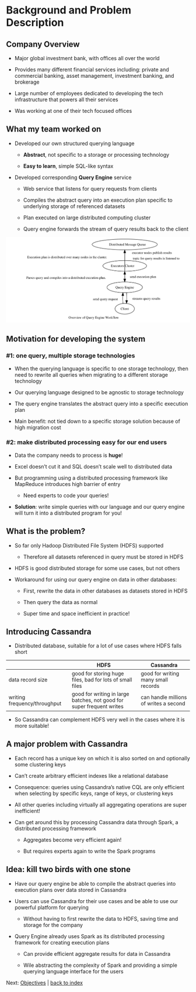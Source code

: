 Background and Problem Description
==================================

Company Overview
----------------

-   Major global investment bank, with offices all over the world

-   Provides many different financial services including: private and commercial banking, asset management, investment banking, and brokerage

-   Large number of employees dedicated to developing the tech infrastructure that powers all their services

-   Was working at one of their tech focused offices

What my team worked on
----------------------

-   Developed our own structured querying language

    -   **Abstract**, not specific to a storage or processing technology

    -   **Easy to learn**, simple SQL-like syntax

-   Developed corresponding **Query Engine** service

    -   Web service that listens for query requests from clients

    -   Compiles the abstract query into an execution plan specific to underlying storage of referenced datasets

    -   Plan executed on large distributed computing cluster

    -   Query engine forwards the stream of query results back to the client

<img src="images/qe_overview.svg" alt="diagram giving overview of Query Engine workflow">

Motivation for developing the system
------------------------------------

### \#1: one query, multiple storage technologies

-   When the querying language is specific to one storage technology, then need to rewrite all queries when migrating to a different storage technology

-   Our querying language designed to be agnostic to storage technology

-   The query engine translates the abstract query into a specific execution plan

-   Main benefit: not tied down to a specific storage solution because of high migration cost

### \#2: make distributed processing easy for our end users

-   Data the company needs to process is **huge**!

-   Excel doesn’t cut it and SQL doesn’t scale well to distributed data

-   But programming using a distributed processing framework like MapReduce introduces high barrier of entry

    -   Need experts to code your queries!

-   **Solution**: write simple queries with our language and our query engine will turn it into a distributed program for you!

What is the problem?
--------------------

-   So far only Hadoop Distributed File System (HDFS) supported

    -   Therefore all datasets referenced in query must be stored in HDFS

-   HDFS is good distributed storage for some use cases, but not others

-   Workaround for using our query engine on data in other databases:

    -   First, rewrite the data in other databases as datasets stored in HDFS

    -   Then query the data as normal

    -   Super time and space inefficient in practice!

Introducing Cassandra
---------------------

-   Distributed database, suitable for a lot of use cases where HDFS falls short

|                              | HDFS                                                                  | Cassandra                              |
|------------------------------|-----------------------------------------------------------------------|----------------------------------------|
| data record size             | good for storing huge files, bad for lots of small files              | good for writing many small records    |
| writing frequency/throughput | good for writing in large batches, not good for super frequent writes | can handle millions of writes a second |

-   So Cassandra can complement HDFS very well in the cases where it is more suitable!

A major problem with Cassandra
------------------------------

-   Each record has a unique key on which it is also sorted on and optionally some clustering keys

-   Can’t create arbitrary efficient indexes like a relational database

-   Consequence: queries using Cassandra’s native CQL are only efficient when selecting by specific keys, range of keys, or clustering keys

-   All other queries including virtually all aggregating operations are super inefficient!

-   Can get around this by processing Cassandra data through Spark, a distributed processing framework

    -   Aggregates become very efficient again!

    -   But requires experts again to write the Spark programs

Idea: kill two birds with one stone
-----------------------------------

-   Have our query engine be able to compile the abstract queries into execution plans over data stored in Cassandra

-   Users can use Cassandra for their use cases and be able to use our powerful platform for querying

    -   Without having to first rewrite the data to HDFS, saving time and storage for the company

-   Query Engine already uses Spark as its distributed processing framework for creating execution plans

    -   Can provide efficient aggregate results for data in Cassandra

    -   Wile abstracting the complexity of Spark and providing a simple querying language interface for the users

Next: [Objectives](objectives) | [back to index](index)
